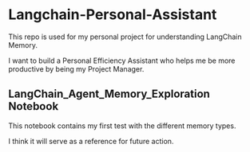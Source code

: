 # Langchain-Personal-Assistant

This repo is used for my personal project for understanding LangChain Memory.

I want to build a Personal Efficiency Assistant who helps me be more productive by being my Project Manager.

## LangChain_Agent_Memory_Exploration Notebook
This notebook contains my first test with the different memory types. 

I think it will serve as a reference for future action.
